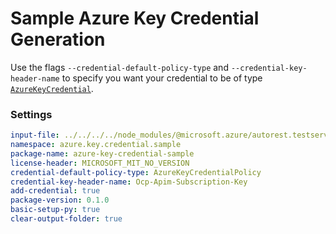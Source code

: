 # Sample Azure Key Credential Generation

Use the flags `--credential-default-policy-type` and `--credential-key-header-name` to specify you want your credential to be of type [`AzureKeyCredential`][azure_key_credential].

### Settings

``` yaml
input-file: ../../../../node_modules/@microsoft.azure/autorest.testserver/swagger/head.json
namespace: azure.key.credential.sample
package-name: azure-key-credential-sample
license-header: MICROSOFT_MIT_NO_VERSION
credential-default-policy-type: AzureKeyCredentialPolicy
credential-key-header-name: Ocp-Apim-Subscription-Key
add-credential: true
package-version: 0.1.0
basic-setup-py: true
clear-output-folder: true
```

<!-- LINKS -->
[azure_key_credential]: https://docs.microsoft.com/python/api/azure-core/azure.core.credentials.azurekeycredential?view=azure-python
